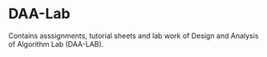 # DAA-Lab
Contains asssignments, tutorial sheets and lab work of Design and Analysis of Algorithm Lab (DAA-LAB).
